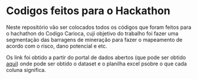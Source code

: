 # Codigos feitos para o Hackathon

Neste repositório vão ser colocados todos os códigos que foram feitos para o hachathon do Codigo Carioca, cuji objetivo do trabalho foi fazer uma segmentação
das barragens de mineração para fazer o mapeamento de acordo com o risco, dano potencial e etc.

Os link foi obtido a partir do portal de dados abertos (que pode ser obtido [aqui](https://dados.gov.br/dados/conjuntos-dados/barragens-de-mineracao)) onde pode ser obtido
o dataset e o planilha excel psobre o que cada coluna significa.
